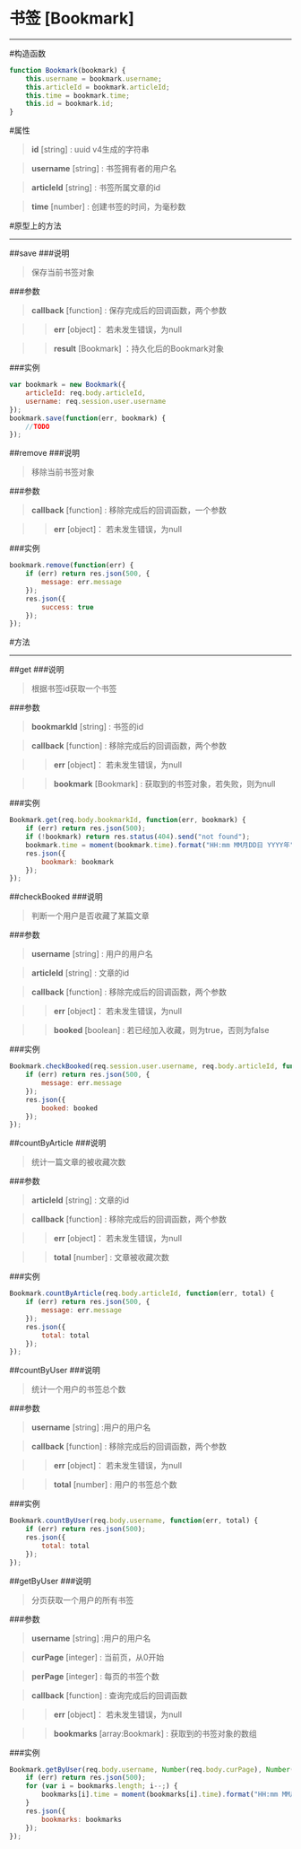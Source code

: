 书签 [Bookmark]
===
***
#构造函数
```js
function Bookmark(bookmark) {
	this.username = bookmark.username;
	this.articleId = bookmark.articleId;
	this.time = bookmark.time;
	this.id = bookmark.id;
}
```
#属性
> **id** [string] : uuid v4生成的字符串

> **username** [string] : 书签拥有者的用户名

> **articleId** [string] : 书签所属文章的id

> **time** [number] : 创建书签的时间，为毫秒数

#原型上的方法
***
##save
###说明
> 保存当前书签对象

###参数
> **callback** [function] : 保存完成后的回调函数，两个参数

>> **err** [object]： 若未发生错误，为null

>> **result** [Bookmark] ：持久化后的Bookmark对象

###实例
```js
var bookmark = new Bookmark({
	articleId: req.body.articleId,
	username: req.session.user.username
});
bookmark.save(function(err, bookmark) {
	//TODO
});
```

##remove
###说明
> 移除当前书签对象

###参数
> **callback** [function] : 移除完成后的回调函数，一个参数

>> **err** [object]： 若未发生错误，为null

###实例
```js
bookmark.remove(function(err) {
	if (err) return res.json(500, {
		message: err.message
	});
	res.json({
		success: true
	});
});
```

#方法
***
##get
###说明
> 根据书签id获取一个书签

###参数
> **bookmarkId** [string] : 书签的id

> **callback** [function] : 移除完成后的回调函数，两个参数

>> **err** [object]： 若未发生错误，为null

>> **bookmark** [Bookmark] : 获取到的书签对象，若失败，则为null

###实例
```js
Bookmark.get(req.body.bookmarkId, function(err, bookmark) {
	if (err) return res.json(500);
	if (!bookmark) return res.status(404).send("not found");
	bookmark.time = moment(bookmark.time).format("HH:mm MM月DD日 YYYY年");
	res.json({
		bookmark: bookmark
	});
});
```
##checkBooked
###说明
> 判断一个用户是否收藏了某篇文章

###参数
> **username** [string] : 用户的用户名

> **articleId** [string] : 文章的id

> **callback** [function] : 移除完成后的回调函数，两个参数

>> **err** [object]： 若未发生错误，为null

>> **booked** [boolean] : 若已经加入收藏，则为true，否则为false

###实例
```js
Bookmark.checkBooked(req.session.user.username, req.body.articleId, function(err, booked) {
	if (err) return res.json(500, {
		message: err.message
	});
	res.json({
		booked: booked
	});
});
```

##countByArticle
###说明
> 统计一篇文章的被收藏次数

###参数
> **articleId** [string] : 文章的id

> **callback** [function] : 移除完成后的回调函数，两个参数

>> **err** [object]： 若未发生错误，为null

>> **total** [number] : 文章被收藏次数

###实例
```js
Bookmark.countByArticle(req.body.articleId, function(err, total) {
	if (err) return res.json(500, {
		message: err.message
	});
	res.json({
		total: total
	});
});
```

##countByUser
###说明
> 统计一个用户的书签总个数

###参数
> **username** [string] :用户的用户名

> **callback** [function] : 移除完成后的回调函数，两个参数

>> **err** [object]： 若未发生错误，为null

>> **total** [number] : 用户的书签总个数

###实例
```js
Bookmark.countByUser(req.body.username, function(err, total) {
	if (err) return res.json(500);
	res.json({
		total: total
	});
});
```
##getByUser
###说明
> 分页获取一个用户的所有书签

###参数
> **username** [string] :用户的用户名

> **curPage** [integer] : 当前页，从0开始

> **perPage** [integer] : 每页的书签个数

> **callback** [function] : 查询完成后的回调函数

>> **err** [object]： 若未发生错误，为null

>> **bookmarks** [array:Bookmark] : 获取到的书签对象的数组

###实例
```js
Bookmark.getByUser(req.body.username, Number(req.body.curPage), Number(req.body.perPage), function(err, bookmarks) {
	if (err) return res.json(500);
	for (var i = bookmarks.length; i--;) {
		bookmarks[i].time = moment(bookmarks[i].time).format("HH:mm MM月DD日 YYYY年");
	}
	res.json({
		bookmarks: bookmarks
	});
});
```

